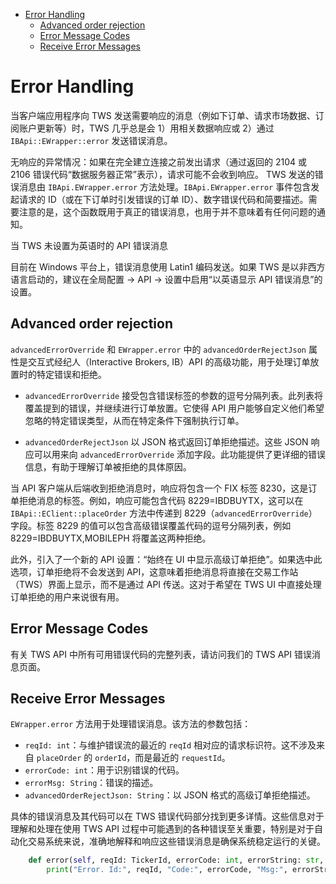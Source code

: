 - [Error Handling](#error-handling)
  - [Advanced order rejection](#advanced-order-rejection)
  - [Error Message Codes](#error-message-codes)
  - [Receive Error Messages](#receive-error-messages)


# Error Handling

当客户端应用程序向 TWS 发送需要响应的消息（例如下订单、请求市场数据、订阅账户更新等）时，TWS 几乎总是会 1）用相关数据响应或 2）通过 `IBApi::EWrapper::error` 发送错误消息。

无响应的异常情况：如果在完全建立连接之前发出请求（通过返回的 2104 或 2106 错误代码“数据服务器正常”表示），请求可能不会收到响应。
TWS 发送的错误消息由 `IBApi.EWrapper.error` 方法处理。`IBApi.EWrapper.error` 事件包含发起请求的 ID（或在下订单时引发错误的订单 ID）、数字错误代码和简要描述。需要注意的是，这个函数既用于真正的错误消息，也用于并不意味着有任何问题的通知。

当 TWS 未设置为英语时的 API 错误消息

目前在 Windows 平台上，错误消息使用 Latin1 编码发送。如果 TWS 是以非西方语言启动的，建议在全局配置 -> API -> 设置中启用“以英语显示 API 错误消息”的设置。

## Advanced order rejection

`advancedErrorOverride` 和 `EWrapper.error` 中的 `advancedOrderRejectJson` 属性是交互式经纪人（Interactive Brokers, IB）API 的高级功能，用于处理订单放置时的特定错误和拒绝。

- `advancedErrorOverride` 接受包含错误标签的参数的逗号分隔列表。此列表将覆盖提到的错误，并继续进行订单放置。它使得 API 用户能够自定义他们希望忽略的特定错误类型，从而在特定条件下强制执行订单。

- `advancedOrderRejectJson` 以 JSON 格式返回订单拒绝描述。这些 JSON 响应可以用来向 `advancedErrorOverride` 添加字段。此功能提供了更详细的错误信息，有助于理解订单被拒绝的具体原因。

当 API 客户端从后端收到拒绝消息时，响应将包含一个 FIX 标签 8230，这是订单拒绝消息的标签。例如，响应可能包含代码 8229=IBDBUYTX，这可以在 `IBApi::EClient::placeOrder` 方法中传递到 8229（`advancedErrorOverride`）字段。标签 8229 的值可以包含高级错误覆盖代码的逗号分隔列表，例如 8229=IBDBUYTX,MOBILEPH 将覆盖这两种拒绝。

此外，引入了一个新的 API 设置：“始终在 UI 中显示高级订单拒绝”。如果选中此选项，订单拒绝将不会发送到 API，这意味着拒绝消息将直接在交易工作站（TWS）界面上显示，而不是通过 API 传送。这对于希望在 TWS UI 中直接处理订单拒绝的用户来说很有用。

## Error Message Codes

有关 TWS API 中所有可用错误代码的完整列表，请访问我们的 TWS API 错误消息页面。

## Receive Error Messages

`EWrapper.error` 方法用于处理错误消息。该方法的参数包括：

- `reqId: int`：与维护错误流的最近的 `reqId` 相对应的请求标识符。这不涉及来自 `placeOrder` 的 `orderId`，而是最近的 `requestId`。
- `errorCode: int`：用于识别错误的代码。
- `errorMsg: String`：错误的描述。
- `advancedOrderRejectJson: String`：以 JSON 格式的高级订单拒绝描述。

具体的错误消息及其代码可以在 TWS 错误代码部分找到更多详情。这些信息对于理解和处理在使用 TWS API 过程中可能遇到的各种错误至关重要，特别是对于自动化交易系统来说，准确地解释和响应这些错误消息是确保系统稳定运行的关键。

```python
    def error(self, reqId: TickerId, errorCode: int, errorString: str, advancedOrderRejectJson = ""):
        print("Error. Id:", reqId, "Code:", errorCode, "Msg:", errorString, "AdvancedOrderRejectJson:", advancedOrderRejectJson)
```